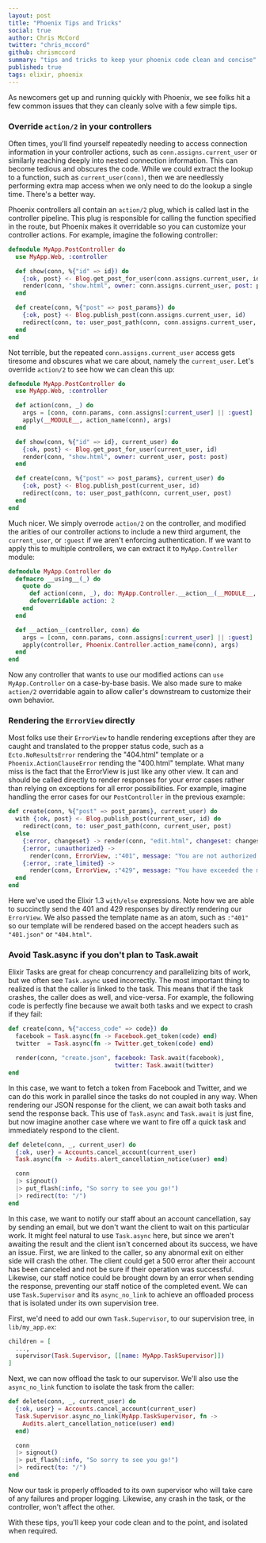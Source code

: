 ```yaml
---
layout: post
title: "Phoenix Tips and Tricks"
social: true
author: Chris McCord
twitter: "chris_mccord"
github: chrismccord
summary: "tips and tricks to keep your phoenix code clean and concise"
published: true
tags: elixir, phoenix
---
```


As newcomers get up and running quickly with Phoenix, we see folks hit a few common issues that they can cleanly solve with a few simple tips.


### Override `action/2` in your controllers

Often times, you'll find yourself repeatedly needing to access connection information in your controller actions, such as `conn.assigns.current_user` or similarly reaching deeply into nested connection information. This can become tedious and obscures the code. While we could extract the lookup to a function, such as `current_user(conn)`, then we are needlessly performing extra map access when we only need to do the lookup a single time. There's a better way.

Phoenix controllers all contain an `action/2` plug, which is called last in the controller pipeline. This plug is responsible for calling the function specified in the route, but Phoenix makes it overridable so you can customize your controller actions. For example, imagine the following controller:

```elixir
defmodule MyApp.PostController do
  use MyApp.Web, :controller

  def show(conn, %{"id" => id}) do
    {:ok, post} <- Blog.get_post_for_user(conn.assigns.current_user, id)
    render(conn, "show.html", owner: conn.assigns.current_user, post: post)
  end

  def create(conn, %{"post" => post_params}) do
    {:ok, post} <- Blog.publish_post(conn.assigns.current_user, id)
    redirect(conn, to: user_post_path(conn, conn.assigns.current_user, post)
  end
end
```

Not terrible, but the repeated `conn.assigns.current_user` access gets tiresome and obscures what we care about, namely the `current_user`. Let's override `action/2` to see how we can clean this up:

```elixir
defmodule MyApp.PostController do
  use MyApp.Web, :controller

  def action(conn, _) do
    args = [conn, conn.params, conn.assigns[:current_user] || :guest]
    apply(__MODULE__, action_name(conn), args)
  end

  def show(conn, %{"id" => id}, current_user) do
    {:ok, post} <- Blog.get_post_for_user(current_user, id)
    render(conn, "show.html", owner: current_user, post: post)
  end

  def create(conn, %{"post" => post_params}, current_user) do
    {:ok, post} <- Blog.publish_post(current_user, id)
    redirect(conn, to: user_post_path(conn, current_user, post)
  end
end
```

Much nicer. We simply overrode `action/2` on the controller, and modified the arities of our controller actions to include a new third argument, the `current_user`, or `:guest` if we aren't enforcing authentication. If we want to apply this to multiple controllers, we can extract it to `MyApp.Controller` module:


```elixir
defmodule MyApp.Controller do
  defmacro __using__(_) do
    quote do
      def action(conn, _), do: MyApp.Controller.__action__(__MODULE__, conn)
      defoverridable action: 2
    end
  end

  def __action__(controller, conn) do
    args = [conn, conn.params, conn.assigns[:current_user] || :guest]
    apply(controller, Phoenix.Controller.action_name(conn), args)
  end
end
```

Now any controller that wants to use our modified actions can `use MyApp.Controller` on a case-by-base basis. We also made sure to make `action/2` overridable again to allow caller's downstream to customize their own behavior.


### Rendering the `ErrorView` directly

Most folks use their `ErrorView` to handle rendering exceptions after they are caught and translated to the propper status code, such as a `Ecto.NoResultsError` rendering the "404.html" template or a `Phoenix.ActionClauseError` rending the "400.html" template. What many miss is the fact that the ErrorView is just like any other view. It can and should be called directly to render responses for your error cases rather than relying on exceptions for all error possibilities. For example, imagine handling the error cases for our `PostController` in the previous example:

```elixir
def create(conn, %{"post" => post_params}, current_user) do
  with {:ok, post} <- Blog.publish_post(current_user, id) do
    redirect(conn, to: user_post_path(conn, current_user, post)
  else
    {:error, changeset} -> render(conn, "edit.html", changeset: changeset)
    {:error, :unauthorized} ->
      render(conn, ErrorView, :"401", message: "You are not authorized to publish posts")
    {:error, :rate_limited} ->
      render(conn, ErrorView, :"429", message: "You have exceeded the max allowed posts for today")
  end
end
```

Here we've used the Elixir 1.3 `with/else` expressions. Note how we are able to succinctly send the 401 and 429 responses by directly rendering our `ErrorView`. We also passed the template name as an atom, such as `:"401"` so our template will be rendered based on the accept headers such as `"401.json"` or `"404.html"`.


### Avoid Task.async if you don't plan to Task.await

Elixir Tasks are great for cheap concurrency and parallelizing bits of work, but we often see `Task.async` used incorrectly. The most important thing to realized is that the caller is linked to the task. This means that if the task crashes, the caller does as well, and vice-versa. For example, the following code is perfectly fine because we await both tasks and we expect to crash if they fail:

```elixir
def create(conn, %{"access_code" => code}) do
  facebook = Task.async(fn -> Facebook.get_token(code) end)
  twitter  = Task.async(fn -> Twitter.get_token(code) end)

  render(conn, "create.json", facebook: Task.await(facebook),
                              twitter: Task.await(twitter)
end
```

In this case, we want to fetch a token from Facebook and Twitter, and we can do this work in parallel since the tasks do not coupled in any way. When rendering our JSON response for the client, we can await both tasks and send the response back. This use of `Task.async` and `Task.await` is just fine, but now imagine another case where we want to fire off a quick task and immediately respond to the client.

```elixir
def delete(conn, _, current_user) do
  {:ok, user} = Accounts.cancel_account(current_user)
  Task.async(fn -> Audits.alert_cancellation_notice(user) end)

  conn
  |> signout()
  |> put_flash(:info, "So sorry to see you go!")
  |> redirect(to: "/")
end
```

In this case, we want to notify our staff about an account cancellation, say by sending an email, but we don't want the client to wait on this particular work. It might feel natural to use `Task.async` here, but since we aren't awaiting the result and the client isn't concerned about its success, we have an issue. First, we are linked to the caller, so any abnormal exit on either side will crash the other. The client could get a 500 error after their account has been canceled and not be sure if their operation was successful. Likewise, our staff notice could be brought down by an error when sending the response, preventing our staff notice of the completed event. We can use `Task.Supervisor` and its `async_no_link` to achieve an offloaded process that is isolated under its own supervision tree.

First, we'd need to add our own `Task.Supervisor`, to our supervision tree, in `lib/my_app.ex`:

```elixir
children = [
  ...,
  supervisor(Task.Supervisor, [[name: MyApp.TaskSupervisor]])
]
```

Next, we can now offload the task to our supervisor. We'll also use the `async_no_link` function to isolate the task from the caller:

```elixir
def delete(conn, _, current_user) do
  {:ok, user} = Accounts.cancel_account(current_user)
  Task.Supervisor.async_no_link(MyApp.TaskSupervisor, fn ->
    Audits.alert_cancellation_notice(user) end)
  end)

  conn
  |> signout()
  |> put_flash(:info, "So sorry to see you go!")
  |> redirect(to: "/")
end
```

Now our task is properly offloaded to its own supervisor who will take care of any failures and proper logging. Likewise, any crash in the task, or the controller, won't affect the other.


With these tips, you'll keep your code clean and to the point, and isolated when required.
